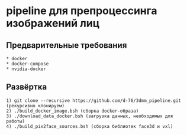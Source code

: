 # pipeline для препроцессинга изображений лиц

## Предварительные требования
	* docker
	* docker-compose
	* nvidia-docker

## Развёртка
	1) git clone --recursive https://github.com/d-76/3dmm_pipeline.git (рекурсивно клонируем)
	2) ./build_docker_image.bsh (сборка docker-образа)
	3) ./download_data_docker.bsh (загрузка данных, необходимых для работы)
	4) ./build_pix2face_sources.bsh (сборка библиотек face3d и vxl)
